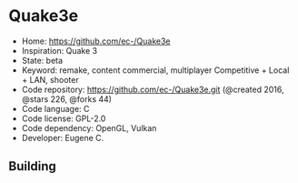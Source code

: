 # Quake3e

- Home: https://github.com/ec-/Quake3e
- Inspiration: Quake 3
- State: beta
- Keyword: remake, content commercial, multiplayer Competitive + Local + LAN, shooter
- Code repository: https://github.com/ec-/Quake3e.git (@created 2016, @stars 226, @forks 44)
- Code language: C
- Code license: GPL-2.0
- Code dependency: OpenGL, Vulkan
- Developer: Eugene C.

## Building
